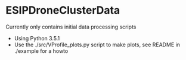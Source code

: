 # ESIPDroneClusterData
Currently only contains initial data processing scripts
 - Using Python 3.5.1
 - Use the ./src/VProfile_plots.py script to make plots, see README in ./example for a howto

